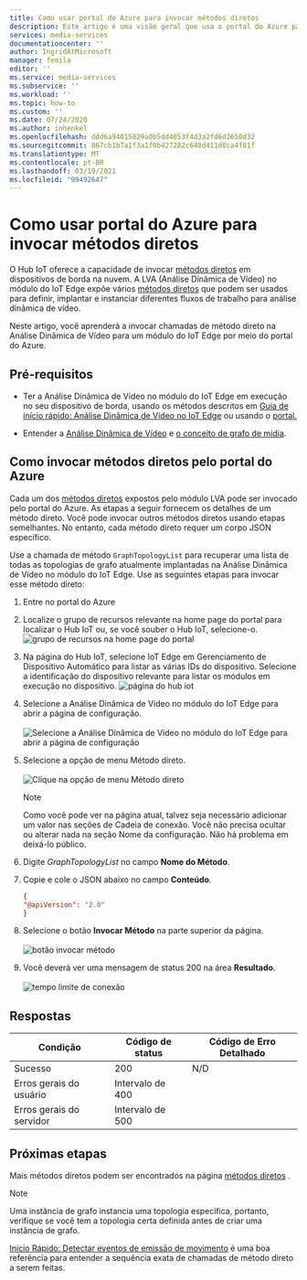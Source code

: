 ```yaml
---
title: Como usar portal do Azure para invocar métodos diretos
description: Este artigo é uma visão geral que usa o portal do Azure para invocar métodos diretos.
services: media-services
documentationcenter: ''
author: IngridAtMicrosoft
manager: femila
editor: ''
ms.service: media-services
ms.subservice: ''
ms.workload: ''
ms.topic: how-to
ms.custom: ''
ms.date: 07/24/2020
ms.author: inhenkel
ms.openlocfilehash: ddd6a94015829a0b5dd4053f4d3a2fd6d2650d32
ms.sourcegitcommit: 867cb1b7a1f3a1f0b427282c648d411d0ca4f81f
ms.translationtype: MT
ms.contentlocale: pt-BR
ms.lasthandoff: 03/19/2021
ms.locfileid: "99492647"
---
```

# <a name="how-to-use-azure-portal-to-invoke-direct-methods"></a>Como usar portal do Azure para invocar métodos diretos

O Hub IoT oferece a capacidade de invocar [métodos diretos](../../iot-hub/iot-hub-devguide-direct-methods.md#method-invocation-for-iot-edge-modules) em dispositivos de borda na nuvem. A LVA (Análise Dinâmica de Vídeo) no módulo do IoT Edge expõe vários [métodos diretos](./direct-methods.md) que podem ser usados para definir, implantar e instanciar diferentes fluxos de trabalho para análise dinâmica de vídeo.

Neste artigo, você aprenderá a invocar chamadas de método direto na Análise Dinâmica de Vídeo para um módulo do IoT Edge por meio do portal do Azure.

## <a name="prerequisites"></a>Pré-requisitos

* Ter a Análise Dinâmica de Vídeo no módulo do IoT Edge em execução no seu dispositivo de borda, usando os métodos descritos em [Guia de início rápido: Análise Dinâmica de Vídeo no IoT Edge](./get-started-detect-motion-emit-events-quickstart.md) ou usando o [portal.](./deploy-iot-edge-device.md)

* Entender a [Análise Dinâmica de Vídeo](./overview.md) e [o conceito de grafo de mídia](./media-graph-concept.md).

## <a name="invoking-direct-methods-via-azure-portal"></a>Como invocar métodos diretos pelo portal do Azure

Cada um dos [métodos diretos](./direct-methods.md) expostos pelo módulo LVA pode ser invocado pelo portal do Azure. As etapas a seguir fornecem os detalhes de um método direto. Você pode invocar outros métodos diretos usando etapas semelhantes. No entanto, cada método direto requer um corpo JSON específico.

Use a chamada de método `GraphTopologyList` para recuperar uma lista de todas as topologias de grafo atualmente implantadas na Análise Dinâmica de Vídeo no módulo do IoT Edge. Use as seguintes etapas para invocar esse método direto:

1. Entre no portal do Azure
1. Localize o grupo de recursos relevante na home page do portal para localizar o Hub IoT ou, se você souber o Hub IoT, selecione-o.
    ![grupo de recursos na home page do portal](media/use-azure-portal-to-invoke-directs-methods/portal-rg-home.png)
1. Na página do Hub IoT, selecione IoT Edge em Gerenciamento de Dispositivo Automático para listar as várias IDs do dispositivo. Selecione a identificação do dispositivo relevante para listar os módulos em execução no dispositivo.
    ![página do hub iot](media/use-azure-portal-to-invoke-directs-methods/iot-hub-page.png)
1. Selecione a Análise Dinâmica de Vídeo no módulo do IoT Edge para abrir a página de configuração.<br><br>
    ![Selecione a Análise Dinâmica de Vídeo no módulo do IoT Edge para abrir a página de configuração](media/use-azure-portal-to-invoke-directs-methods/modules.png)
1. Selecione a opção de menu Método direto. <br><br>
    ![Clique na opção de menu Método direto](media/use-azure-portal-to-invoke-directs-methods/module-details.png)
    > [!NOTE]
    > Como você pode ver na página atual, talvez seja necessário adicionar um valor nas seções de Cadeia de conexão. Você não precisa ocultar ou alterar nada na seção Nome da configuração. Não há problema em deixá-lo público.

1. Digite *GraphTopologyList* no campo **Nome do Método**.
1. Copie e cole o JSON abaixo no campo **Conteúdo**.
    ```json
    {
    "@apiVersion": "2.0"
    }
    ```
1. Selecione o botão **Invocar Método** na parte superior da página.<br><br>
    ![botão invocar método](media/use-azure-portal-to-invoke-directs-methods/direct-method.png)
1. Você deverá ver uma mensagem de status 200 na área **Resultado**.<br><br>
    ![tempo limite de conexão](media/use-azure-portal-to-invoke-directs-methods/connection-timeout.png)

## <a name="responses"></a>Respostas

| Condição             | Código de status | Código de Erro Detalhado |
|-----------------------|-------------|---------------------|
| Sucesso               | 200         | N/D                 |
| Erros gerais do usuário   | Intervalo de 400   |                     |
| Erros gerais do servidor | Intervalo de 500   |                     |

## <a name="next-steps"></a>Próximas etapas

Mais métodos diretos podem ser encontrados na página [métodos diretos](./direct-methods.md) .

> [!NOTE]
> Uma instância de grafo instancia uma topologia específica, portanto, verifique se você tem a topologia certa definida antes de criar uma instância de grafo.

[Início Rápido: Detectar eventos de emissão de movimento](./get-started-detect-motion-emit-events-quickstart.md) é uma boa referência para entender a sequência exata de chamadas de método direto a serem feitas.
